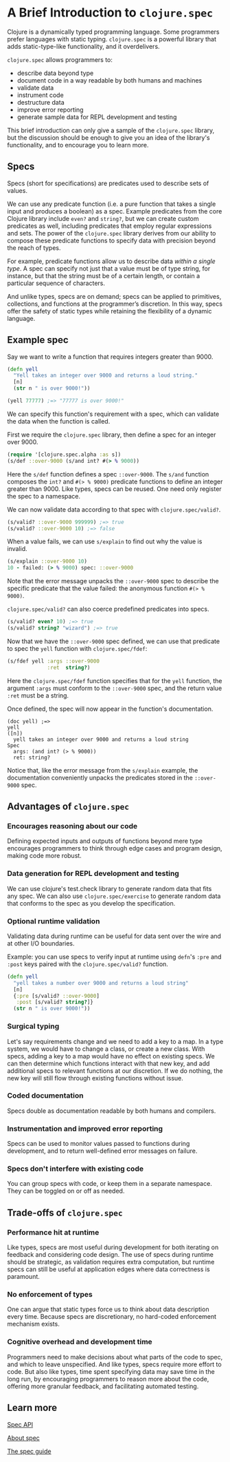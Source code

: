# A Brief Introduction to `clojure.spec`

Clojure is a dynamically typed programming language. Some programmers prefer languages with static typing. `clojure.spec` is a powerful library that adds static-type-like functionality, and it overdelivers.

`clojure.spec` allows programmers to:

- describe data beyond type
- document code in a way readable by both humans and machines
- validate data
- instrument code
- destructure data
- improve error reporting
- generate sample data for REPL development and testing

This brief introduction can only give a sample of the `clojure.spec` library, but the discussion should be enough to give you an idea of the library's functionality, and to encourage you to learn more.

## Specs
Specs (short for specifications) are predicates used to describe sets of values.

We can use any predicate function (i.e. a pure function that takes a single input and produces a boolean) as a spec. Example predicates from the core Clojure library include `even?` and `string?`, but we can create custom predicates as well, including predicates that employ regular expressions and sets. The power of the `clojure.spec` library derives from our ability to compose these predicate functions to specify data with precision beyond the reach of types.

For example, predicate functions allow us to describe data _within a single type_. A spec can specify not just that a value must be of type string, for instance, but that the string must be of a certain length, or contain a particular sequence of characters.

And unlike types, specs are on demand; specs can be applied to primitives, collections, and functions at the programmer’s discretion. In this way, specs offer the safety of static types while retaining the flexibility of a dynamic language. 

## Example spec
Say we want to write a function that requires integers greater than 9000. 

```clojure
(defn yell 
  "Yell takes an integer over 9000 and returns a loud string."
  [n]
  (str n " is over 9000!"))

(yell 77777) ;=> "77777 is over 9000!"
```

We can specify this function's requirement with a spec, which can validate the data when the function is called.

First we require the `clojure.spec` library, then define a spec for an integer over 9000.

```clojure 
(require '[clojure.spec.alpha :as s])
(s/def ::over-9000 (s/and int? #(> % 9000))
```

Here the `s/def` function defines a spec `::over-9000`. The `s/and` function composes the `int?` and `#(> % 9000)` predicate functions to define an integer greater than 9000. Like types, specs can be reused. One need only register the spec to a namespace.

We can now validate data according to that spec with `clojure.spec/valid?`.

```clojure
(s/valid? ::over-9000 999999) ;=> true
(s/valid? ::over-9000 10) ;=> false
```

When a value fails, we can use `s/explain` to find out why the value is invalid.

```clojure
(s/explain ::over-9000 10)
10 - failed: (> % 9000) spec: ::over-9000
```

Note that the error message unpacks the `::over-9000` spec to describe the specific predicate that the value failed: the anonymous function `#(> % 9000)`.

`clojure.spec/valid?` can also coerce predefined predicates into specs.

```clojure
(s/valid? even? 10) ;=> true
(s/valid? string? "wizard") ;=> true
```

Now that we have the `::over-9000` spec defined, we can use that predicate to spec the `yell` function with `clojure.spec/fdef`:

```clojure
(s/fdef yell :args ::over-9000
             :ret  string?)
```

Here the `clojure.spec/fdef` function specifies that for the `yell` function, the argument `:args` must conform to the `::over-9000` spec, and the return value `:ret` must be a string.

Once defined, the spec will now appear in the function's documentation.

```
(doc yell) ;=>
yell
([n])
  yell takes an integer over 9000 and returns a loud string
Spec
  args: (and int? (> % 9000))
  ret: string?
```

Notice that, like the error message from the `s/explain` example, the documentation conveniently unpacks the predicates stored in the `::over-9000` spec.

## Advantages of `clojure.spec`

### Encourages reasoning about our code

Defining expected inputs and outputs of functions beyond mere type encourages programmers to think through edge cases and program design, making code more robust.

### Data generation for REPL development and testing

We can use clojure's test.check library to generate random data that fits any spec. We can also use `clojure.spec/exercise` to generate random data that conforms to the spec as you develop the specification.

### Optional runtime validation

Validating data during runtime can be useful for data sent over the wire and at other I/O boundaries. 

Example: you can use specs to verify input at runtime using `defn`'s `:pre` and `:post` keys paired with the `clojure.spec/valid?` function.

```clojure
(defn yell
  "yell takes a number over 9000 and returns a loud string"
  [n]
  {:pre [s/valid? ::over-9000]
   :post [s/valid? string?]}
  (str n " is over 9000!"))
```

### Surgical typing

Let's say requirements change and we need to add a key to a map. In a type system, we would have to change a class, or create a new class. With specs, adding a key to a map would have no effect on existing specs. We can then determine which functions interact with that new key, and add additional specs to relevant functions at our discretion. If we do nothing, the new key will still flow through existing functions without issue.

### Coded documentation

Specs double as documentation readable by both humans and compilers.

### Instrumentation and improved error reporting
Specs can be used to monitor values passed to functions during development, and to return well-defined error messages on failure.

### Specs don't interfere with existing code

You can group specs with code, or keep them in a separate namespace. They can be toggled on or off as needed.

## Trade-offs of `clojure.spec`

### Performance hit at runtime

Like types, specs are most useful during development for both iterating on  feedback and considering code design. The use of specs during runtime should be strategic, as validation requires extra computation, but runtime specs can still be useful at application edges where data correctness is paramount.

### No enforcement of types

One can argue that static types force us to think about data description every time. Because specs are discretionary, no hard-coded enforcement mechanism exists.

### Cognitive overhead and development time

Programmers need to make decisions about what parts of the code to spec, and which to leave unspecified. And like types, specs require more effort to code. But also like types, time spent specifying data may save time in the long run, by encouraging programmers to reason more about the code, offering more granular feedback, and facilitating automated testing.

## Learn more

[Spec API](https://clojure.github.io/spec.alpha/clojure.spec.alpha-api.html#clojure.spec.alpha)

[About spec](https://clojure.org/about/spec)

[The spec guide](https://clojure.org/guides/spec)
